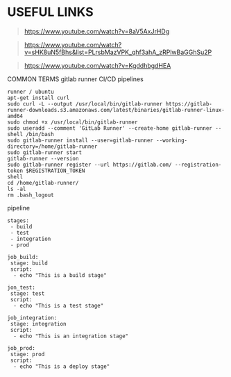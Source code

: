# USEFUL LINKS
> https://www.youtube.com/watch?v=8aV5AxJrHDg

> https://www.youtube.com/watch?v=sHK8uN5fBhs&list=PLrsbMazVPK_qhf3ahA_zRPlwBaGGhSu2P

> https://www.youtube.com/watch?v=KgddhbgdHEA

COMMON TERMS
gitlab runner
CI/CD pipelines

```
runner / ubuntu
apt-get install curl
sudo curl -L --output /usr/local/bin/gitlab-runner https://gitlab-runner-downloads.s3.amazonaws.com/latest/binaries/gitlab-runner-linux-amd64
sudo chmod +x /usr/local/bin/gitlab-runner
sudo useradd --comment 'GitLab Runner' --create-home gitlab-runner --shell /bin/bash
sudo gitlab-runner install --user=gitlab-runner --working-directory=/home/gitlab-runner 
sudo gitlab-runner start
gitlab-runner --version
sudo gitlab-runner register --url https://gitlab.com/ --registration-token $REGISTRATION_TOKEN
shell
cd /home/gitlab-runner/
ls -al
rm .bash_logout
```

pipeline
```
stages:
 - build
 - test
 - integration
 - prod

job_build:
 stage: build
 script:
  - echo "This is a build stage"

jon_test:
 stage: test
 script:
  - echo "This is a test stage"

job_integration:
 stage: integration
 script:
  - echo "This is an integration stage"

job_prod:
 stage: prod
 script:
  - echo "This is a deploy stage"
```
